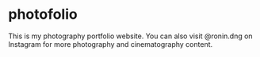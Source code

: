 # photofolio
This is my photography portfolio website. You can also visit @ronin.dng on Instagram for more photography and cinematography content.

